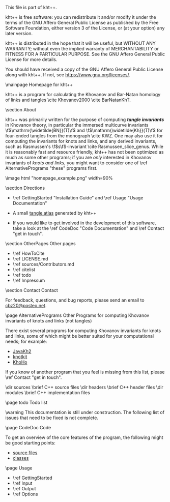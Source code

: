 
This file is part of kht++.

kht++ is free software: you can redistribute it and/or modify
it under the terms of the GNU Affero General Public License as 
published by the Free Software Foundation, either version 3 of 
the License, or (at your option) any later version.

kht++ is distributed in the hope that it will be useful,
but WITHOUT ANY WARRANTY; without even the implied warranty of
MERCHANTABILITY or FITNESS FOR A PARTICULAR PURPOSE.  See the
GNU Affero General Public License for more details.

You should have received a copy of the GNU Affero General 
Public License along with kht++.  If not, see 
<https://www.gnu.org/licenses/>.



\mainpage Homepage for kht++

kht++ is a program for calculating the Khovanov and Bar-Natan homology of links and tangles \cite Khovanov2000 \cite BarNatanKhT. 

\section About

kht++ was primarily written for the purpose of computing __*tangle invariants*__ in Khovanov theory, in particular the immersed multicurve invariants \f$\mathrm{\widetilde{BN}}(T)\f$ and \f$\mathrm{\widetilde{Kh}}(T)\f$ for four-ended tangles from the monograph \cite KWZ. 
One may also use it for computing the invariants for knots and links, and any derived invariants, such as Rasmussen's \f$s\f$-invariant \cite Rasmussen_slice_genus. 
While it is reasonably fast and resource friendly, kht++ has not been optimized as much as some other programs; if you are _only_ interested in Khovanov invariants of _knots and links_, you might want to consider one of \ref AlternativePrograms "these" programs first. 

\image html "homepage_example.png" width=90% 

\section Directions

- \ref GettingStarted "Installation Guide" and \ref Usage "Usage Documentation"

- A small [tangle atlas](../examples.html) generated by kht++

- If you would like to get involved in the development of this software, take a look at the \ref CodeDoc "Code Documentation" and \ref Contact "get in touch". 



\section OtherPages Other pages

- \ref HowToCite
- \ref LICENSE.md
- \ref sources/Contributors.md
- \ref citelist
- \ref todo
- \ref Impressum

\section Contact Contact

For feedback, questions, and bug reports, please send an email to cbz20@posteo.net. 

\page AlternativePrograms Other Programs for computing Khovanov invariants of knots and links (not tangles)

There exist several programs for computing Khovanov invariants for knots and links, some of which might be better suited for your computational needs; for example:

- [JavaKh2](http://katlas.org/wiki/Khovanov_Homology)
- [knotkit](https://github.com/cseed/knotkit)
- [KhoHo](https://github.com/AShumakovitch/KhoHo)

If you know of another program that you feel is missing from this list, please \ref Contact "get in touch". 


\dir sources 
\brief C++ source files
\dir headers 
\brief C++ header files
\dir modules 
\brief C++ implementation files



\page todo Todo list

\warning This documentation is still under construction. The following list of issues that need to be fixed is not complete. 


\page CodeDoc Code

To get an overview of the core features of the program, the following might be good starting points:

- <a href="files.html">source files</a>
- <a href="annotated.html">classes</a>

\page Usage

- \ref GettingStarted
- \ref Input
- \ref Output
- \ref Options


